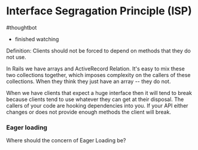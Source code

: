 # Interface Segragation Principle (ISP)

#thoughtbot

- finished watching

Definition: Clients should not be forced to depend on methods that they do not use.

In Rails we have arrays and ActiveRecord Relation. It's easy to mix these two collections together, which imposes complexity on the callers of these collections. When they think they just have an array -- they do not.

When we have clients that expect a huge interface then it will tend to break because clients tend to use whatever they can get at their disposal. The callers of your code are hooking dependencies into you. If your API either changes or does not provide enough methods the client will break.

### Eager loading

Where should the concern of Eager Loading be?
